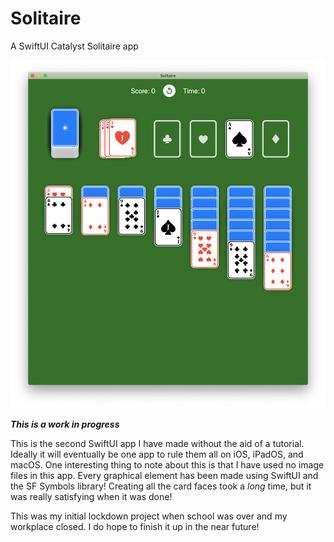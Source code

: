 # Solitaire
A SwiftUI Catalyst Solitaire app

![Screenshot](/Screenshots/2020-05-07.png)

***This is a work in progress***

This is the second SwiftUI app I have made without the aid of a tutorial. Ideally it will eventually be one app to rule them all on iOS, iPadOS, and macOS. One interesting thing to note about this is that I have used no image files in this app. Every graphical element has been made using SwiftUI and the SF Symbols library! Creating all the card faces took a *long* time, but it was really satisfying when it was done!

This was my initial lockdown project when school was over and my workplace closed. I do hope to finish it up in the near future!
